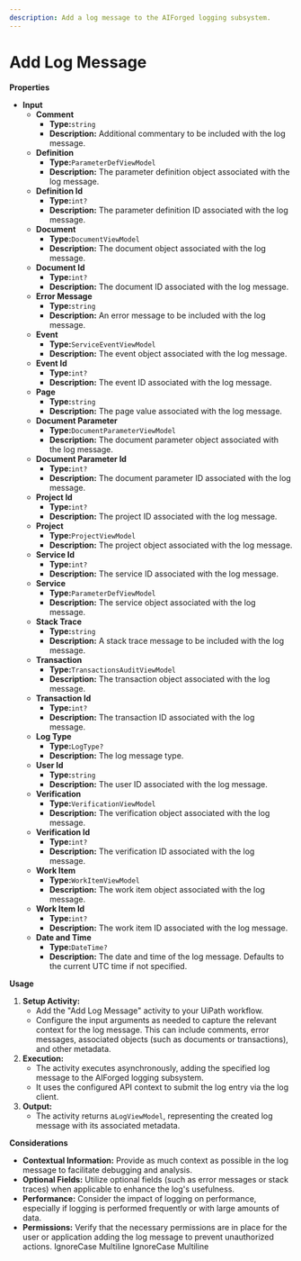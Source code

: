 ```yaml
---
description: Add a log message to the AIForged logging subsystem.
---
```


# Add Log Message

**Properties**

* **Input**
  * **Comment**
    * **Type:**`string`
    * **Description:** Additional commentary to be included with the log message.
  * **Definition**
    * **Type:**`ParameterDefViewModel`
    * **Description:** The parameter definition object associated with the log message.
  * **Definition Id**
    * **Type:**`int?`
    * **Description:** The parameter definition ID associated with the log message.
  * **Document**
    * **Type:**`DocumentViewModel`
    * **Description:** The document object associated with the log message.
  * **Document Id**
    * **Type:**`int?`
    * **Description:** The document ID associated with the log message.
  * **Error Message**
    * **Type:**`string`
    * **Description:** An error message to be included with the log message.
  * **Event**
    * **Type:**`ServiceEventViewModel`
    * **Description:** The event object associated with the log message.
  * **Event Id**
    * **Type:**`int?`
    * **Description:** The event ID associated with the log message.
  * **Page**
    * **Type:**`string`
    * **Description:** The page value associated with the log message.
  * **Document Parameter**
    * **Type:**`DocumentParameterViewModel`
    * **Description:** The document parameter object associated with the log message.
  * **Document Parameter Id**
    * **Type:**`int?`
    * **Description:** The document parameter ID associated with the log message.
  * **Project Id**
    * **Type:**`int?`
    * **Description:** The project ID associated with the log message.
  * **Project**
    * **Type:**`ProjectViewModel`
    * **Description:** The project object associated with the log message.
  * **Service Id**
    * **Type:**`int?`
    * **Description:** The service ID associated with the log message.
  * **Service**
    * **Type:**`ParameterDefViewModel`
    * **Description:** The service object associated with the log message.
  * **Stack Trace**
    * **Type:**`string`
    * **Description:** A stack trace message to be included with the log message.
  * **Transaction**
    * **Type:**`TransactionsAuditViewModel`
    * **Description:** The transaction object associated with the log message.
  * **Transaction Id**
    * **Type:**`int?`
    * **Description:** The transaction ID associated with the log message.
  * **Log Type**
    * **Type:**`LogType?`
    * **Description:** The log message type.
  * **User Id**
    * **Type:**`string`
    * **Description:** The user ID associated with the log message.
  * **Verification**
    * **Type:**`VerificationViewModel`
    * **Description:** The verification object associated with the log message.
  * **Verification Id**
    * **Type:**`int?`
    * **Description:** The verification ID associated with the log message.
  * **Work Item**
    * **Type:**`WorkItemViewModel`
    * **Description:** The work item object associated with the log message.
  * **Work Item Id**
    * **Type:**`int?`
    * **Description:** The work item ID associated with the log message.
  * **Date and Time**
    * **Type:**`DateTime?`
    * **Description:** The date and time of the log message. Defaults to the current UTC time if not specified.

**Usage**

1. **Setup Activity:**
   * Add the "Add Log Message" activity to your UiPath workflow.
   * Configure the input arguments as needed to capture the relevant context for the log message. This can include comments, error messages, associated objects (such as documents or transactions), and other metadata.
2. **Execution:**
   * The activity executes asynchronously, adding the specified log message to the AIForged logging subsystem.
   * It uses the configured API context to submit the log entry via the log client.
3. **Output:**
   * The activity returns a`LogViewModel`, representing the created log message with its associated metadata.

**Considerations**

* **Contextual Information:** Provide as much context as possible in the log message to facilitate debugging and analysis.
* **Optional Fields:** Utilize optional fields (such as error messages or stack traces) when applicable to enhance the log's usefulness.
* **Performance:** Consider the impact of logging on performance, especially if logging is performed frequently or with large amounts of data.
* **Permissions:** Verify that the necessary permissions are in place for the user or application adding the log message to prevent unauthorized actions.
 IgnoreCase Multiline IgnoreCase Multiline
